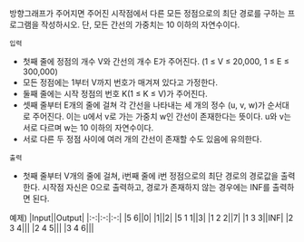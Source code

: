 방향그래프가 주어지면 주어진 시작점에서 다른 모든 정점으로의 최단 경로를 구하는 프로그램을 작성하시오. 단, 모든 간선의 가중치는 10 이하의 자연수이다.

`입력`
- 첫째 줄에 정점의 개수 V와 간선의 개수 E가 주어진다. (1 ≤ V ≤ 20,000, 1 ≤ E ≤ 300,000) 
- 모든 정점에는 1부터 V까지 번호가 매겨져 있다고 가정한다.
- 둘째 줄에는 시작 정점의 번호 K(1 ≤ K ≤ V)가 주어진다.
- 셋째 줄부터 E개의 줄에 걸쳐 각 간선을 나타내는 세 개의 정수 (u, v, w)가 순서대로 주어진다. 이는 u에서 v로 가는 가중치 w인 간선이 존재한다는 뜻이다. u와 v는 서로 다르며 w는 10 이하의 자연수이다.
- 서로 다른 두 정점 사이에 여러 개의 간선이 존재할 수도 있음에 유의한다.

`출력`
- 첫째 줄부터 V개의 줄에 걸쳐, i번째 줄에 i번 정점으로의 최단 경로의 경로값을 출력한다. 시작점 자신은 0으로 출력하고, 경로가 존재하지 않는 경우에는 INF를 출력하면 된다.

예제)
|Input||Output|
|:-:|:-:|:-:|
|5 6||0|
|1||2|
|5 1 1||3|
|1 2 2||7|
|1 3 3||INF|
|2 3 4|||
|2 4 5|||
|3 4 6|||
